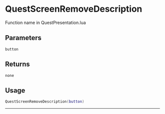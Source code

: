 # QuestScreenRemoveDescription
Function name in QuestPresentation.lua
## Parameters
`button`
## Returns
`none`
## Usage
```lua
QuestScreenRemoveDescription(button)
```
---
